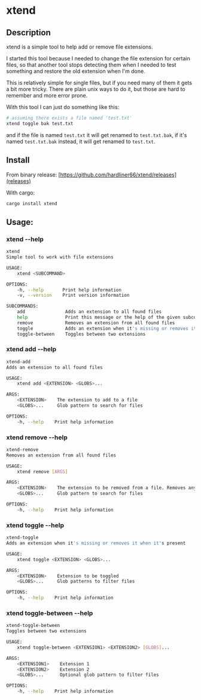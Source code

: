 # xtend

## Description
xtend is a simple tool to help add or remove file extensions.

I started this tool because I needed to change the file extension for certain files,
so that another tool stops detecting them when I needed to test something and restore
the old extension when I'm done.

This is relatively simple for single files, but if you need many of them it gets a bit more tricky.
There are plain unix ways to do it, but those are hard to remember and more error prone.

With this tool I can just do something like this:
```sh
# assuming there exists a file named 'test.txt'
xtend toggle bak test.txt
```
and if the file is named `test.txt` it will get renamed to `test.txt.bak`,
if it's named `test.txt.bak` instead, it will get renamed to `test.txt`.

## Install

From binary release:
[https://github.com/hardliner66/xtend/releases](releases)

With cargo:
```sh
cargo install xtend
```

## Usage:
### xtend --help
```sh
xtend 
Simple tool to work with file extensions

USAGE:
    xtend <SUBCOMMAND>

OPTIONS:
    -h, --help       Print help information
    -v, --version    Print version information

SUBCOMMANDS:
    add               Adds an extension to all found files
    help              Print this message or the help of the given subcommand(s)
    remove            Removes an extension from all found files
    toggle            Adds an extension when it's missing or removes it when it's present
    toggle-between    Toggles between two extensions
```

### xtend add --help
```sh
xtend-add 
Adds an extension to all found files

USAGE:
    xtend add <EXTENSION> <GLOBS>...

ARGS:
    <EXTENSION>    The extension to add to a file
    <GLOBS>...     Glob pattern to search for files

OPTIONS:
    -h, --help    Print help information
```

### xtend remove --help
```sh
xtend-remove 
Removes an extension from all found files

USAGE:
    xtend remove [ARGS]

ARGS:
    <EXTENSION>    The extension to be removed from a file. Removes any extension if not set
    <GLOBS>...     Glob pattern to search for files

OPTIONS:
    -h, --help    Print help information
```

### xtend toggle --help
```sh
xtend-toggle 
Adds an extension when it's missing or removes it when it's present

USAGE:
    xtend toggle <EXTENSION> <GLOBS>...

ARGS:
    <EXTENSION>    Extension to be toggled
    <GLOBS>...     Glob patterns to filter files

OPTIONS:
    -h, --help    Print help information
```

### xtend toggle-between --help
```sh
xtend-toggle-between 
Toggles between two extensions

USAGE:
    xtend toggle-between <EXTENSION1> <EXTENSION2> [GLOBS]...

ARGS:
    <EXTENSION1>    Extension 1
    <EXTENSION2>    Extension 2
    <GLOBS>...      Optional glob pattern to filter files

OPTIONS:
    -h, --help    Print help information
```

